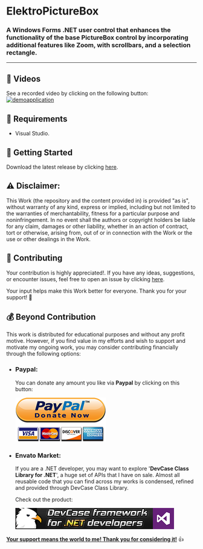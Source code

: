 <!-- Common Project Tags:
dotnet 
netframework 
netframework48 
tool 
tools 
vbnet 
visualstudio 
windows-forms 
winforms 
 -->

# ElektroPictureBox

### A Windows Forms .NET user control that enhances the functionality of the base PictureBox control by incorporating additional features like Zoom, with scrollbars, and a selection rectangle.

------------------

## 🎦 Videos

See a recorded video by clicking on the following button:
[![demoapplication](https://img.youtube.com/vi/An5QlFCPeL4/0.jpg)](https://www.youtube.com/watch?v=An5QlFCPeL4) 

## 📝 Requirements

- Visual Studio.

## 🤖 Getting Started

Download the latest release by clicking [here](https://github.com/ElektroStudios/ElektroPictureBox-NET-User-Control-for-Windows-Forms/releases/latest).

## ⚠️ Disclaimer:

This Work (the repository and the content provided in) is provided "as is", without warranty of any kind, express or implied, including but not limited to the warranties of merchantability, fitness for a particular purpose and noninfringement. In no event shall the authors or copyright holders be liable for any claim, damages or other liability, whether in an action of contract, tort or otherwise, arising from, out of or in connection with the Work or the use or other dealings in the Work.

## 💪 Contributing

Your contribution is highly appreciated!. If you have any ideas, suggestions, or encounter issues, feel free to open an issue by clicking [here](https://github.com/ElektroStudios/ElektroPictureBox-NET-User-Control-for-Windows-Forms/issues/new/choose). 

Your input helps make this Work better for everyone. Thank you for your support! 🚀

## 💰 Beyond Contribution 

This work is distributed for educational purposes and without any profit motive. However, if you find value in my efforts and wish to support and motivate my ongoing work, you may consider contributing financially through the following options:

 - ### Paypal:
    You can donate any amount you like via **Paypal** by clicking on this button:

    [![Donation Account](Images/Paypal_Donate.png)](https://www.paypal.com/cgi-bin/webscr?cmd=_s-xclick&hosted_button_id=E4RQEV6YF5NZY)

 - ### Envato Market:
   If you are a .NET developer, you may want to explore '**DevCase Class Library for .NET**', a huge set of APIs that I have on sale.
   Almost all reusable code that you can find across my works is condensed, refined and provided through DevCase Class Library.

    Check out the product:
    
   [![DevCase Class Library for .NET](Images/DevCase_Banner.png)](https://codecanyon.net/item/elektrokit-class-library-for-net/19260282)

<u>**Your support means the world to me! Thank you for considering it!**</u> 👍
